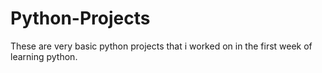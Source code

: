 # Python-Projects
These are very basic python projects that i worked on in the first week of learning python.
